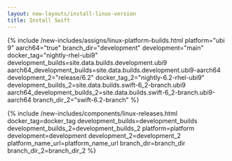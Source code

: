 ```yaml
---
layout: new-layouts/install-linux-version
title: Install Swift
---
```


{% include /new-includes/assigns/linux-platform-builds.html
    platform="ubi 9"
    aarch64="true"
    branch_dir="development"
    development="main"
    docker_tag="nightly-rhel-ubi9"
    development_builds=site.data.builds.development.ubi9
    aarch64_development_builds=site.data.builds.development.ubi9-aarch64
    development_2="release/6.2"
    docker_tag_2="nightly-6.2-rhel-ubi9"
    development_builds_2=site.data.builds.swift-6_2-branch.ubi9
    aarch64_development_builds_2=site.data.builds.swift-6_2-branch.ubi9-aarch64
    branch_dir_2="swift-6.2-branch"
%}

{% include /new-includes/components/linux-releases.html
  docker_tag=docker_tag
  development_builds=development_builds
  development_builds_2=development_builds_2
  platform=platform
  development=development
  development_2=development_2
  platform_name_url=platform_name_url
  branch_dir=branch_dir
  branch_dir_2=branch_dir_2
%}